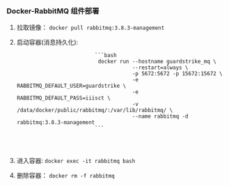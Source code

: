 ### Docker-RabbitMQ 组件部署 

1. 拉取镜像： `docker pull rabbitmq:3.8.3-management`

2. 启动容器(消息持久化):   
                                        
                                ```bash
                                 docker run --hostname guardstrike_mq \
                                            --restart=always \
                                            -p 5672:5672 -p 15672:15672 \
                                            -e RABBITMQ_DEFAULT_USER=guardstrike \
                                            -e RABBITMQ_DEFAULT_PASS=iiisct \
                                            -v /data/docker/public/rabbitmq/:/var/lib/rabbitmq/ \
                                            --name rabbitmq -d rabbitmq:3.8.3-management 
                                ```
                                
                                
                                ​    
                                
                                        
                                
3. 进入容器:    `docker exec -it rabbitmq bash`

4. 删除容器： `docker rm -f rabbitmq`





